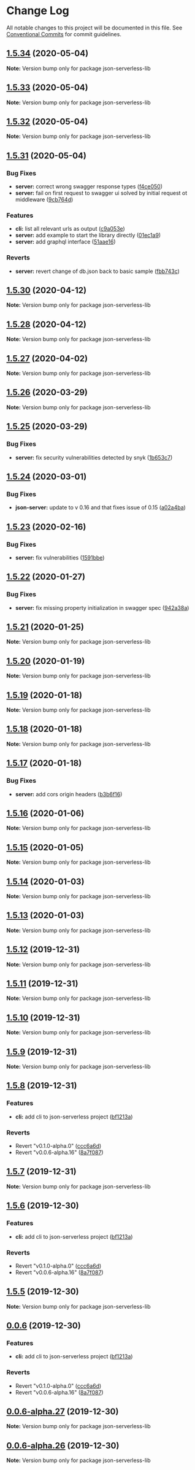 # Change Log

All notable changes to this project will be documented in this file.
See [Conventional Commits](https://conventionalcommits.org) for commit guidelines.

## [1.5.34](https://github.com/pharindoko/json-serverless/compare/v1.5.33...v1.5.34) (2020-05-04)

**Note:** Version bump only for package json-serverless-lib





## [1.5.33](https://github.com/pharindoko/json-serverless/compare/v1.5.32...v1.5.33) (2020-05-04)

**Note:** Version bump only for package json-serverless-lib





## [1.5.32](https://github.com/pharindoko/json-serverless/compare/v1.5.31...v1.5.32) (2020-05-04)

**Note:** Version bump only for package json-serverless-lib





## [1.5.31](https://github.com/pharindoko/json-serverless/compare/v1.5.30...v1.5.31) (2020-05-04)


### Bug Fixes

* **server:** correct wrong swagger response types ([f4ce050](https://github.com/pharindoko/json-serverless/commit/f4ce0507adb1b84e004f811ea80c100f22bdd6a2))
* **server:** fail on first request to swagger ui solved by initial request ot middleware ([9cb764d](https://github.com/pharindoko/json-serverless/commit/9cb764d209c33f0c2dc2a6f7ef2ec8db46ac2ef5))


### Features

* **cli:** list all relevant urls as output ([c9a053e](https://github.com/pharindoko/json-serverless/commit/c9a053ee0974ce8b5de68f36980354247ed21bba))
* **server:** add example to start the library directly ([01ec1a9](https://github.com/pharindoko/json-serverless/commit/01ec1a958391bd908cc668df4c3f0ae0ba8457e0))
* **server:** add graphql interface ([51aae16](https://github.com/pharindoko/json-serverless/commit/51aae16642a3694aedadbd80df702a4d8724eac2))


### Reverts

* **server:** revert change of db.json back to basic sample ([fbb743c](https://github.com/pharindoko/json-serverless/commit/fbb743ce055c16e6a79a1a5465d7250c2f6a3021))





## [1.5.30](https://github.com/pharindoko/json-serverless/compare/v1.5.27...v1.5.30) (2020-04-12)

**Note:** Version bump only for package json-serverless-lib





## [1.5.28](https://github.com/pharindoko/json-serverless/compare/v1.5.27...v1.5.28) (2020-04-12)

**Note:** Version bump only for package json-serverless-lib





## [1.5.27](https://github.com/pharindoko/json-serverless/compare/v1.5.26...v1.5.27) (2020-04-02)

**Note:** Version bump only for package json-serverless-lib





## [1.5.26](https://github.com/pharindoko/json-serverless/compare/v1.5.25...v1.5.26) (2020-03-29)

**Note:** Version bump only for package json-serverless-lib





## [1.5.25](https://github.com/pharindoko/json-serverless/compare/v1.5.24...v1.5.25) (2020-03-29)


### Bug Fixes

* **server:** fix security vulnerabilities detected by snyk ([1b653c7](https://github.com/pharindoko/json-serverless/commit/1b653c7126129c577737fbe620ab821e5d07b4c3))





## [1.5.24](https://github.com/pharindoko/json-serverless/compare/v1.5.23...v1.5.24) (2020-03-01)


### Bug Fixes

* **json-server:** update to v 0.16 and that fixes issue of 0.15 ([a02a4ba](https://github.com/pharindoko/json-serverless/commit/a02a4baba21deb26b7feb641093746d12a479a69))





## [1.5.23](https://github.com/pharindoko/json-serverless/compare/v1.5.22...v1.5.23) (2020-02-16)


### Bug Fixes

* **server:** fix vulnerabilities ([1591bbe](https://github.com/pharindoko/json-serverless/commit/1591bbee5cc3fe0d2b89aabcc7e8e793786b8fbf))





## [1.5.22](https://github.com/pharindoko/json-serverless/compare/v1.5.21...v1.5.22) (2020-01-27)


### Bug Fixes

* **server:** fix missing property initialization in swagger spec ([942a38a](https://github.com/pharindoko/json-serverless/commit/942a38ad956c3934f7df4446b05c399295e0df65))





## [1.5.21](https://github.com/pharindoko/json-serverless/compare/v1.5.19...v1.5.21) (2020-01-25)

**Note:** Version bump only for package json-serverless-lib





## [1.5.20](https://github.com/pharindoko/json-serverless/compare/v1.5.19...v1.5.20) (2020-01-19)

**Note:** Version bump only for package json-serverless-lib





## [1.5.19](https://github.com/pharindoko/json-serverless/compare/v1.5.18...v1.5.19) (2020-01-18)

**Note:** Version bump only for package json-serverless-lib





## [1.5.18](https://github.com/pharindoko/json-serverless/compare/v1.5.17...v1.5.18) (2020-01-18)

**Note:** Version bump only for package json-serverless-lib





## [1.5.17](https://github.com/pharindoko/json-serverless/compare/v1.5.14...v1.5.17) (2020-01-18)


### Bug Fixes

* **server:** add cors origin headers ([b3b6f16](https://github.com/pharindoko/json-serverless/commit/b3b6f16918a1a2888a1e3c9f426cccb4fe544c1c))





## [1.5.16](https://github.com/pharindoko/json-serverless/compare/v1.5.14...v1.5.16) (2020-01-06)

**Note:** Version bump only for package json-serverless-lib





## [1.5.15](https://github.com/pharindoko/json-serverless/compare/v1.5.14...v1.5.15) (2020-01-05)

**Note:** Version bump only for package json-serverless-lib





## [1.5.14](https://github.com/pharindoko/json-serverless/compare/v1.5.13...v1.5.14) (2020-01-03)

**Note:** Version bump only for package json-serverless-lib





## [1.5.13](https://github.com/pharindoko/json-serverless/compare/v1.5.12...v1.5.13) (2020-01-03)

**Note:** Version bump only for package json-serverless-lib





## [1.5.12](https://github.com/pharindoko/json-serverless/compare/v1.5.11...v1.5.12) (2019-12-31)

**Note:** Version bump only for package json-serverless-lib





## [1.5.11](https://github.com/pharindoko/json-serverless/compare/v1.5.8...v1.5.11) (2019-12-31)

**Note:** Version bump only for package json-serverless-lib





## [1.5.10](https://github.com/pharindoko/json-serverless/compare/v1.5.9...v1.5.10) (2019-12-31)

**Note:** Version bump only for package json-serverless-lib





## [1.5.9](https://github.com/pharindoko/json-serverless/compare/v1.5.8...v1.5.9) (2019-12-31)

**Note:** Version bump only for package json-serverless-lib





## [1.5.8](https://github.com/pharindoko/json-serverless/compare/v1.5.3...v1.5.8) (2019-12-31)


### Features

* **cli:** add cli to json-serverless project ([bf1213a](https://github.com/pharindoko/json-serverless/commit/bf1213a1ad18c59ae3cafacd8a6cb3c737caf6cc))


### Reverts

* Revert "v0.1.0-alpha.0" ([ccc6a6d](https://github.com/pharindoko/json-serverless/commit/ccc6a6d3e6bb349d8c51b83375610f8db25a762f))
* Revert "v0.0.6-alpha.16" ([8a7f087](https://github.com/pharindoko/json-serverless/commit/8a7f08784289b7936c704caecfbb8f757719b876))





## [1.5.7](https://github.com/pharindoko/json-serverless/compare/v1.5.6...v1.5.7) (2019-12-31)

**Note:** Version bump only for package json-serverless-lib





## [1.5.6](https://github.com/pharindoko/json-serverless/compare/v1.5.3...v1.5.6) (2019-12-30)


### Features

* **cli:** add cli to json-serverless project ([bf1213a](https://github.com/pharindoko/json-serverless/commit/bf1213a1ad18c59ae3cafacd8a6cb3c737caf6cc))


### Reverts

* Revert "v0.1.0-alpha.0" ([ccc6a6d](https://github.com/pharindoko/json-serverless/commit/ccc6a6d3e6bb349d8c51b83375610f8db25a762f))
* Revert "v0.0.6-alpha.16" ([8a7f087](https://github.com/pharindoko/json-serverless/commit/8a7f08784289b7936c704caecfbb8f757719b876))





## [1.5.5](https://github.com/pharindoko/json-serverless/compare/v1.5.4...v1.5.5) (2019-12-30)

**Note:** Version bump only for package json-serverless-lib





## [0.0.6](https://github.com/pharindoko/json-serverless/compare/v1.5.3...v0.0.6) (2019-12-30)


### Features

* **cli:** add cli to json-serverless project ([bf1213a](https://github.com/pharindoko/json-serverless/commit/bf1213a1ad18c59ae3cafacd8a6cb3c737caf6cc))


### Reverts

* Revert "v0.1.0-alpha.0" ([ccc6a6d](https://github.com/pharindoko/json-serverless/commit/ccc6a6d3e6bb349d8c51b83375610f8db25a762f))
* Revert "v0.0.6-alpha.16" ([8a7f087](https://github.com/pharindoko/json-serverless/commit/8a7f08784289b7936c704caecfbb8f757719b876))





## [0.0.6-alpha.27](https://github.com/pharindoko/json-serverless/compare/v0.0.6-alpha.26...v0.0.6-alpha.27) (2019-12-30)

**Note:** Version bump only for package json-serverless-lib





## [0.0.6-alpha.26](https://github.com/pharindoko/json-serverless/compare/v0.0.6-alpha.18...v0.0.6-alpha.26) (2019-12-30)

**Note:** Version bump only for package json-serverless-lib
